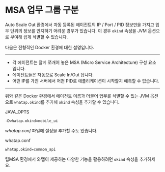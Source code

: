MSA 업무 그룹 구분
============

Auto Scale Out 환경에서 자동 등록된 에이전트의 IP / Port / PID 정보만을 가지고 업무  단위의 정보를 인지하기 어려운 경우가 있습니다. 이 경우 `okind` 속성을 JVM 옵션으로 부여해 쉽게 식별할 수 있습니다.

다음은 전형적인 Docker 환경에 대한 설명입니다.



---

* 각 에이전트는 잘게 쪼개어 놓은 MSA (Micro Service Architecture) 구성 요소입니다.
* 에이전트들은 자동으로 Scale In/Out 됩니다.
* 어떤 IP를 가진 서버에서 어떤 PID로 애플리케이션이 시작할지 예측할 수 없습니다.



---

위와 같은 Docker 환경에서 에이전트 이름과 더불어 업무를 식별할 수 있는 JVM 옵션으로 `whatap.okind`를 추가해 `okind` 속성을 추가할 수 있습니다.

JAVA\_OPTS
```
-Dwhatap.okind=mobile_ui  

```
*whatap.conf* 파일에 설정을 추가할 수도 있습니다.

whatap.conf
```
whatap.okind=common_api  

```
팁MSA 환경에서 와탭이 제공하는 다양한 기능을 활용하려면 `okind` 속성을 추가하세요.

